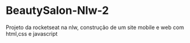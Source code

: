 # BeautySalon-Nlw-2
Projeto da rocketseat na nlw, construção de um site mobile e web com html,css e javascript
